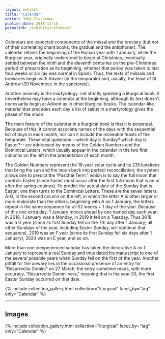 ```yaml
---
layout: exhibit
title: "Calendar"
editor: John Glasenapp
publish_date: 2018-11-15
permalink: /exhibits/calendar/
---
```


Calendars are expected components of the missal and the breviary (but not of their correlating chant books, the gradual and the antiphoner). The calendar retains the beginning of the Roman year with 1 January, while the liturgical year, originally understood to begin at Christmas, eventually settled between the ninth and the eleventh centuries on the pre-Christmas period of preparation as its beginning, whether that period was taken to last four weeks or six (as was normal in Spain). Thus, the texts of missals and breviaries begin with Advent (in the temporale) and, usually, the feast of St. Andrew (30 November; in the sanctorale).

Another anomaly is the martyrology: not strictly speaking a liturgical book, it nevertheless may have a calendar at the beginning, although its text doesn't necessarily begin at Advent as in other liturgical books. The calendar-like material that precedes each day's list of saints in a martyrology gives the phase of the moon.

The main feature of the calendar in a liturgical book is that it is perpetual. Because of this, it cannot associate names of the days with the sequential list of days in each month, nor can it include the moveable feasts of the temporale. These vital questions --which day is Sunday? which day is Easter?-- are addressed by means of the Golden Numbers and the Dominical Letters, which usually appear in the calendar in the two first columns on the left in the presentation of each month.

The Golden Numbers represent the 19-year solar cycle and its 235 lunations that bring the sun and the moon back into perfect reconciliation; the system allows one to predict the "Paschal Term," which is to say the full moon that controls Easter (since Easter must occur after the first full moon that is on or after the spring equinox). To predict the actual date of the Sunday that is Easter, one then turns to the Dominical Letters. These are the seven letters, A-G, in the second column on the left, in which the letter A is often larger or more elaborate than the others; beginning with A on 1 January, the letters repeat in the same sequence for all 52 weeks + 1 day of the year. Because of this one extra day, 1 January moves ahead by one named day each year: in 2018, 1 January was a Monday, in 2019 it fell on a Tuesday. Thus 2018 was a G year (since its first Sunday fell on the 7th day after 1 January; all other Sundays of the year, including Easter Sunday, will continue that sequence), 2019 was an F year (since its first Sunday fell six days after 1 January), 2020 was an E year, and so on.

More than one inexperienced scholar has taken the decorative A on 1 January to represent a real Sunday and thus dated his manuscript to one of the several possible years when Sunday fell on the first of the year. Another pitfall for the unwary lies in the occasional presence of an entry for "Resurrectio Domini" on 27 March; the entry sometime reads, with more accuracy, "Resurrectio Domini vera," meaning that in the year 33, the first Easter Sunday occurred on that date.

{% include collection_gallery.html collection="liturgical" facet_by="tag" only="Calendar" %}

---

## Images

{% include collection_gallery.html collection="liturgical" facet_by="tag" only="Calendar" %}

<!-- ---

X936.C28, f. 1r: A missal from 15th century Germany, with the calendar page for January in columns from the left: the Golden Numbers; the Dominical Letters; the Roman system of kalends, nones and ides; the saints with the more important entries in red (red letter days). 

Plimpton MS 176, f. 5r: A calendar produced in Switzerland in 1426, with the Dedication of the church of Constance (9 September) written by the same scribe as the bulk of the text.

Western MS 031, p. 406: A computistical and theological compendium copied in the Low Countries ca. 1450-75, with several dates given for Christ's passion, according to Theophilus, according to Jerome, according to Hugh of St. Victor, and according to "others." 

Plimpton MS 135, f. 16r: A grammar copied in Italy in 1503 with a chart giving the numeric date equivalencies for the designations in Roman style by kalends, nones and ides.
 -->